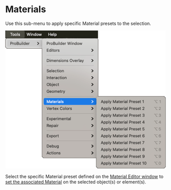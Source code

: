 # Materials

Use this sub-menu to apply specific Material presets to the selection.

![Tools > ProBuilder > Materials menu](images/menu-materials.png)

Select the specific Material preset defined on the [Material Editor window](material-tools.md) to [set the associated Material](material-tools.md#apply) on the selected object(s) or element(s).
